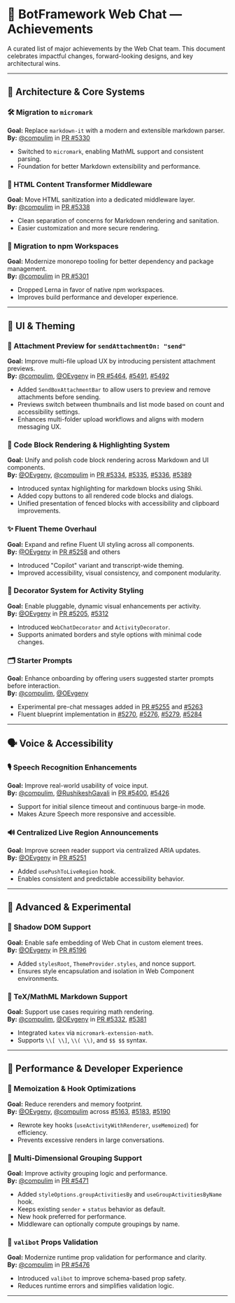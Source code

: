 # 🎉 BotFramework Web Chat — Achievements

A curated list of major achievements by the Web Chat team. This document celebrates impactful changes, forward-looking designs, and key architectural wins.

<!-- Template for future additions. Add new to the top of a corresponding section.

## 🏆 \[Achievement Title]

**Goal:** Briefly describe the purpose of the change.
**By:** [@username](https://github.com/username) in [PR #XXXX](https://github.com/microsoft/BotFramework-WebChat/pull/XXXX)

* Summary of what was done and why it mattered.

-->

---

## 🧱 Architecture & Core Systems

### 🛠️ Migration to `micromark`

**Goal:** Replace `markdown-it` with a modern and extensible markdown parser.  
**By:** [@compulim](https://github.com/compulim) in [PR #5330](https://github.com/microsoft/BotFramework-WebChat/pull/5330)

- Switched to `micromark`, enabling MathML support and consistent parsing.
- Foundation for better Markdown extensibility and performance.

### 🧼 HTML Content Transformer Middleware

**Goal:** Move HTML sanitization into a dedicated middleware layer.  
**By:** [@compulim](https://github.com/compulim) in [PR #5338](https://github.com/microsoft/BotFramework-WebChat/pull/5338)

- Clean separation of concerns for Markdown rendering and sanitation.
- Easier customization and more secure rendering.

### 🧩 Migration to npm Workspaces

**Goal:** Modernize monorepo tooling for better dependency and package management.  
**By:** [@compulim](https://github.com/compulim) in [PR #5301](https://github.com/microsoft/BotFramework-WebChat/pull/5301)

- Dropped Lerna in favor of native npm workspaces.
- Improves build performance and developer experience.

---

## 🎨 UI & Theming

### 📎 Attachment Preview for `sendAttachmentOn: "send"`

**Goal:** Improve multi-file upload UX by introducing persistent attachment previews.  
**By:** [@compulim](https://github.com/compulim), [@OEvgeny](https://github.com/OEvgeny) in [PR #5464](https://github.com/microsoft/BotFramework-WebChat/pull/5464), [#5491](https://github.com/microsoft/BotFramework-WebChat/pull/5491), [#5492](https://github.com/microsoft/BotFramework-WebChat/pull/5492)

- Added `SendBoxAttachmentBar` to allow users to preview and remove attachments before sending.
- Previews switch between thumbnails and list mode based on count and accessibility settings.
- Enhances multi-folder upload workflows and aligns with modern messaging UX.

### 🧾 Code Block Rendering & Highlighting System

**Goal:** Unify and polish code block rendering across Markdown and UI components.  
**By:** [@OEvgeny](https://github.com/OEvgeny), [@compulim](https://github.com/compulim) in [PR #5334](https://github.com/microsoft/BotFramework-WebChat/pull/5334), [#5335](https://github.com/microsoft/BotFramework-WebChat/pull/5335), [#5336](https://github.com/microsoft/BotFramework-WebChat/pull/5336), [#5389](https://github.com/microsoft/BotFramework-WebChat/pull/5389)

- Introduced syntax highlighting for markdown blocks using Shiki.
- Added copy buttons to all rendered code blocks and dialogs.
- Unified presentation of fenced blocks with accessibility and clipboard improvements.

### ✨ Fluent Theme Overhaul

**Goal:** Expand and refine Fluent UI styling across all components.  
**By:** [@OEvgeny](https://github.com/OEvgeny) in [PR #5258](https://github.com/microsoft/BotFramework-WebChat/pull/5258) and others

- Introduced "Copilot" variant and transcript-wide theming.
- Improved accessibility, visual consistency, and component modularity.

### 🧱 Decorator System for Activity Styling

**Goal:** Enable pluggable, dynamic visual enhancements per activity.  
**By:** [@OEvgeny](https://github.com/OEvgeny) in [PR #5205](https://github.com/microsoft/BotFramework-WebChat/pull/5205), [#5312](https://github.com/microsoft/BotFramework-WebChat/pull/5312)

- Introduced `WebChatDecorator` and `ActivityDecorator`.
- Supports animated borders and style options with minimal code changes.

### 🗂️ Starter Prompts

**Goal:** Enhance onboarding by offering users suggested starter prompts before interaction.  
**By:** [@compulim](https://github.com/compulim), [@OEvgeny](https://github.com/OEvgeny)

- Experimental pre-chat messages added in [PR #5255](https://github.com/microsoft/BotFramework-WebChat/pull/5255) and [#5263](https://github.com/microsoft/BotFramework-WebChat/pull/5263)
- Fluent blueprint implementation in [#5270](https://github.com/microsoft/BotFramework-WebChat/pull/5270), [#5276](https://github.com/microsoft/BotFramework-WebChat/pull/5276), [#5279](https://github.com/microsoft/BotFramework-WebChat/pull/5279), [#5284](https://github.com/microsoft/BotFramework-WebChat/pull/5284)

---

## 🗣️ Voice & Accessibility

### 🎙️ Speech Recognition Enhancements

**Goal:** Improve real-world usability of voice input.  
**By:** [@compulim](https://github.com/compulim), [@RushikeshGavali](https://github.com/RushikeshGavali) in [PR #5400](https://github.com/microsoft/BotFramework-WebChat/pull/5400), [#5426](https://github.com/microsoft/BotFramework-WebChat/pull/5426)

- Support for initial silence timeout and continuous barge-in mode.
- Makes Azure Speech more responsive and accessible.

### 🔊 Centralized Live Region Announcements

**Goal:** Improve screen reader support via centralized ARIA updates.  
**By:** [@OEvgeny](https://github.com/OEvgeny) in [PR #5251](https://github.com/microsoft/BotFramework-WebChat/pull/5251)

- Added `usePushToLiveRegion` hook.
- Enables consistent and predictable accessibility behavior.

---

## 🧪 Advanced & Experimental

### 🧩 Shadow DOM Support

**Goal:** Enable safe embedding of Web Chat in custom element trees.  
**By:** [@OEvgeny](https://github.com/OEvgeny) in [PR #5196](https://github.com/microsoft/BotFramework-WebChat/pull/5196)

- Added `stylesRoot`, `ThemeProvider.styles`, and nonce support.
- Ensures style encapsulation and isolation in Web Component environments.

### 🧮 TeX/MathML Markdown Support

**Goal:** Support use cases requiring math rendering.  
**By:** [@compulim](https://github.com/compulim), [@OEvgeny](https://github.com/OEvgeny) in [PR #5332](https://github.com/microsoft/BotFramework-WebChat/pull/5332), [#5381](https://github.com/microsoft/BotFramework-WebChat/pull/5381)

- Integrated `katex` via `micromark-extension-math`.
- Supports `\\[ \\]`, `\\( \\)`, and `$$ $$` syntax.

---

## 🚀 Performance & Developer Experience

### 🧠 Memoization & Hook Optimizations

**Goal:** Reduce rerenders and memory footprint.  
**By:** [@OEvgeny](https://github.com/OEvgeny), [@compulim](https://github.com/compulim) across [#5163](https://github.com/microsoft/BotFramework-WebChat/pull/5163), [#5183](https://github.com/microsoft/BotFramework-WebChat/pull/5183), [#5190](https://github.com/microsoft/BotFramework-WebChat/pull/5190)

- Rewrote key hooks (`useActivityWithRenderer`, `useMemoized`) for efficiency.
- Prevents excessive renders in large conversations.

### 🧮 Multi-Dimensional Grouping Support

**Goal:** Improve activity grouping logic and performance.  
**By:** [@compulim](https://github.com/compulim) in [PR #5471](https://github.com/microsoft/BotFramework-WebChat/pull/5471)

- Added `styleOptions.groupActivitiesBy` and `useGroupActivitiesByName` hook.
- Keeps existing `sender` + `status` behavior as default.
- New hook preferred for performance.
- Middleware can optionally compute groupings by name.

### 🧪 `valibot` Props Validation

**Goal:** Modernize runtime prop validation for performance and clarity.  
**By:** [@compulim](https://github.com/compulim) in [PR #5476](https://github.com/microsoft/BotFramework-WebChat/pull/5476)

- Introduced `valibot` to improve schema-based prop safety.
- Reduces runtime errors and simplifies validation logic.

---
